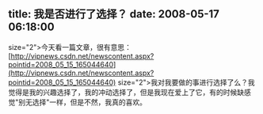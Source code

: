 title: 我是否进行了选择？
date: 2008-05-17 06:18:00
---

 size="2">今天看一篇文章，很有意思：[http://vipnews.csdn.net/newscontent.aspx?pointid=2008_05_15_165044640](http://vipnews.csdn.net/newscontent.aspx?pointid=2008_05_15_165044640)  size="2">我对我要做的事进行选择了么？我觉得是我的兴趣选择了，我的冲动选择了，但是我现在爱上了它，有的时候缺感觉"别无选择"一样，但是不然，我真的喜欢。
